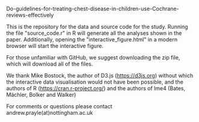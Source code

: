 Do-guidelines-for-treating-chest-disease-in-children-use-Cochrane-reviews-effectively

This is the repository for the data and source code for the study.  Running the file "source_code.r" in R will generate all the analyses shown in the paper.  Additionally, opening the "interactive_figure.html" in a modern browser will start the interactive figure.  

For those unfamiliar with GitHub, we suggest downloading the zip file, which will download all of the files.  

We thank Mike Bostock, the author of D3.js (https://d3js.org) without which the interactive data visualisation would not have been possible, and the authors of R (https://cran.r-project.org/) and the authors of lme4 (Bates, Mächler, Bolker and Walker)  

For comments or questions please contact andrew.prayle(at)nottingham.ac.uk
